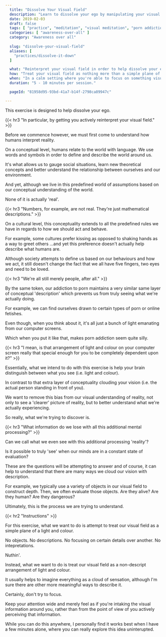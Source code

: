```yaml
---
  title: "Dissolve Your Visual Field"
  description: "Learn to dissolve your ego by manipulating your visual perception of reality. treat your visual field as a simple plane of a light and colour."
  date: 2019-02-03
  draft: false
  tags: [ "practice", "meditation", "visual meditation", "porn addiction", "addiction", "awareness", "awareness exercises", "perspective", "nofap", "neverfap", "neverfap deluxe" ]
  categories: [ "awareness-over-all" ]
  category: "Awareness over all"
  
  slug: "dissolve-your-visual-field"
  aliases: [
    "practices/dissolve-it-down"
  ]

  what: "Reinterpret your visual field in order to help dissolve your ego."
  how: "Treat your visual field as nothing more than a simple plane of a light and colour."
  when: "In a calm setting where you're able to focus on something visually."
  duration: "5 - 10 minutes per session."

  pageId: "81958d95-93bd-41a7-b14f-2798ca89947c"

---
```


<!-- VERY HAPPY WITH EDIT -->

This exercise is designed to help dissolve your ego.


{{< hr3 "In particular, by getting you actively reinterpret your visual field." >}}


Before we commence however, we must first come to understand how humans interpret reality.

On a conceptual level, humans relate to the world with language. We use words and symbols in order to define and describe the world around us.

It's what allows us to gauge social situations, learn new theoretical concepts and better understand the relationship between ourselves and our environment.

And yet, although we live in this predefined world of assumptions based on our conceptual understanding of the world.

None of it is actually 'real'.


{{< hr3 "Numbers, for example, are not real. They're just mathematical descriptions." >}}


On a cultural level, this conceptuality extends to all the predefined rules we have in regards to how we should act and behave.

For example, some cultures prefer kissing as opposed to shaking hands as a way to greet others ...and yet this preference doesn't actually help describe what humans are.

Although society attempts to define us based on our behaviours and how we act, it still doesn't change the fact that we all have five fingers, two eyes and need to be loved.


{{< hr3 "We're all still merely people, after all." >}}


By the same token, our addiction to porn maintains a very similar same layer of conceptual 'description' which prevents us from truly seeing what we're actually doing.

For example, we can find ourselves drawn to certain types of porn or online fetishes.

Even though, when you think about it, it's all just a bunch of light emanating from our computer screens.

Which when you put it like that, makes porn addiction seem quite silly.


{{< hr3 "I mean, is that arrangement of light and colour on your computer screen really that special enough for you to be completely dependent upon it?" >}}


Essentially, what we intend to do with this exercise is help your brain distinguish between what you see (i.e. light and colour).

In contrast to that extra layer of conceptuality clouding your vision (i.e. the actual person standing in front of you).

We want to remove this bias from our visual understanding of reality, not only to see a 'clearer' picture of reality, but to better understand what we're actually experiencing.

So really, what we're trying to discover is.


{{< hr3 "What information do we lose with all this additional mental processing?" >}}


Can we call what we even see with this additional processing 'reality'?

Is it possible to truly 'see' when our minds are in a constant state of evaluation?

These are the questions will be attempting to answer and of course, it can help to understand that there are many ways we cloud our vision with description.

For example, we typically use a variety of objects in our visual field to construct depth. Then, we often evaluate those objects. Are they alive? Are they human? Are they dangerous?

Ultimately, this is the process we are trying to understand.


{{< hr2 "Instructions" >}}


For this exercise, what we want to do is attempt to treat our visual field as a simple plane of a light and colour. 

No objects. No descriptions. No focusing on certain details over another. No intepretations.

Nuthin'.

Instead, what we want to do is treat our visual field as a non-descript arrangement of light and colour.

It usually helps to imagine everything as a cloud of sensation, although I'm sure there are other more meaningful ways to describe it.

Certainly, don't try to focus. 

Keep your attention wide and merely feel as if you're intaking the visual information around you, rather than from the point of view of you actively perceiving that information.

While you can do this anywhere, I personally find it works best when I have a few minutes alone, where you can really explore this idea uninterupted.
